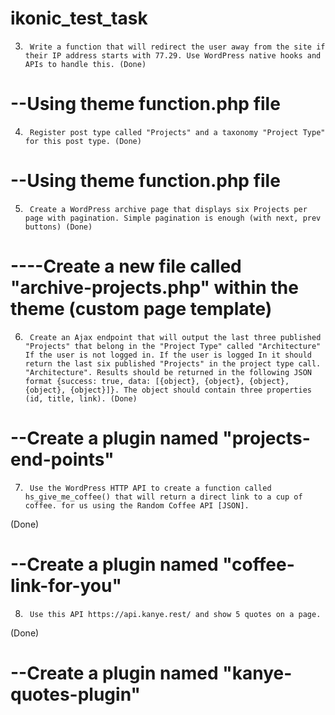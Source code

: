 # ikonic_test_task

3.      Write a function that will redirect the user away from the site if their IP address starts with 77.29. Use WordPress native hooks and APIs to handle this. (Done)
# --Using theme function.php file


4.      Register post type called "Projects" and a taxonomy "Project Type" for this post type. (Done)
# --Using theme function.php file

5.      Create a WordPress archive page that displays six Projects per page with pagination. Simple pagination is enough (with next, prev buttons) (Done)
# ----Create a new file called "archive-projects.php" within the theme (custom page template)

6.      Create an Ajax endpoint that will output the last three published "Projects" that belong in the "Project Type" called "Architecture" If the user is not logged in. If the user is logged In it should return the last six published "Projects" in the project type call. "Architecture". Results should be returned in the following JSON format {success: true, data: [{object}, {object}, {object}, {object}, {object}]}. The object should contain three properties (id, title, link). (Done)
# --Create a plugin named "projects-end-points"

7.      Use the WordPress HTTP API to create a function called hs_give_me_coffee() that will return a direct link to a cup of coffee. for us using the Random Coffee API [JSON].
(Done)
# --Create a plugin named "coffee-link-for-you"

8.      Use this API https://api.kanye.rest/ and show 5 quotes on a page.
(Done)
# --Create a plugin named "kanye-quotes-plugin"

